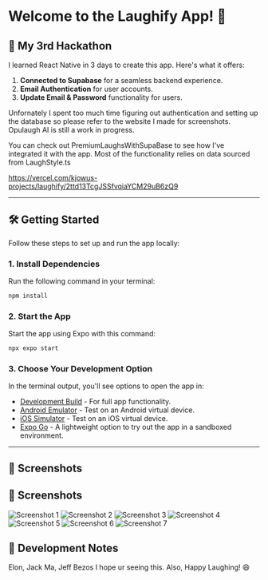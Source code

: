
# Welcome to the Laughify App! 👋

## 🚀 My 3rd Hackathon
I learned React Native in 3 days to create this app. Here's what it offers:

1. **Connected to Supabase** for a seamless backend experience.
2. **Email Authentication** for user accounts.
3. **Update Email & Password** functionality for users.

Unfornately I spent too much time figuring out authentication and setting up the database so please refer to the website I made for screenshots. Opulaugh AI is still a work in progress. 

You can check out PremiumLaughsWithSupaBase to see how I've integrated it with the app. Most of the functionality relies on data sourced from LaughStyle.ts

https://vercel.com/kjowus-projects/laughify/2ttd13TcgJSSfvqiaYCM29uB6zQ9


---

## 🛠️ Getting Started

Follow these steps to set up and run the app locally:

### 1. Install Dependencies

Run the following command in your terminal:

```bash
npm install
```

### 2. Start the App

Start the app using Expo with this command:

```bash
npx expo start
```

### 3. Choose Your Development Option

In the terminal output, you'll see options to open the app in:

- [Development Build](https://docs.expo.dev/develop/development-builds/introduction/) - For full app functionality.
- [Android Emulator](https://docs.expo.dev/workflow/android-studio-emulator/) - Test on an Android virtual device.
- [iOS Simulator](https://docs.expo.dev/workflow/ios-simulator/) - Test on an iOS virtual device.
- [Expo Go](https://expo.dev/go) - A lightweight option to try out the app in a sandboxed environment.

---

## 📸 Screenshots

## 📸 Screenshots

![Screenshot 1](https://roukwgbjfcrickanmhcd.supabase.co/storage/v1/object/public/laughify_assets/images/Screenshot%202024-12-01%20at%206.29.02%20PM.png)
![Screenshot 2](https://roukwgbjfcrickanmhcd.supabase.co/storage/v1/object/public/laughify_assets/images/Screenshot%202024-12-01%20at%206.29.12%20PM.png)
![Screenshot 3](https://roukwgbjfcrickanmhcd.supabase.co/storage/v1/object/public/laughify_assets/images/Screenshot%202024-12-01%20at%206.29.24%20PM.png)
![Screenshot 4](https://roukwgbjfcrickanmhcd.supabase.co/storage/v1/object/public/laughify_assets/images/Screenshot%202024-12-01%20at%207.58.10%20PM.png)
![Screenshot 5](https://roukwgbjfcrickanmhcd.supabase.co/storage/v1/object/public/laughify_assets/images/Screenshot%202024-12-01%20at%208.27.36%20PM.png)
![Screenshot 6](https://roukwgbjfcrickanmhcd.supabase.co/storage/v1/object/public/laughify_assets/images/Screenshot%202024-12-01%20at%208.24.01%20PM.jpg)
![Screenshot 7](https://roukwgbjfcrickanmhcd.supabase.co/storage/v1/object/public/laughify_assets/images/Screenshot%202024-12-01%20at%208.28.41%20PM.png)






## 🧩 Development Notes
Elon, Jack Ma, Jeff Bezos I hope ur seeing this. Also, Happy Laughing! 😄